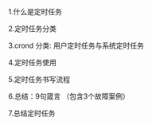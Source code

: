 1.什么是定时任务

2.定时任务分类 

3.crond 分类:  用户定时任务与系统定时任务 

4.定时任务使用 

5.定时任务书写流程 

6.总结：9句箴言 （包含3个故障案例）

7.总结定时任务

